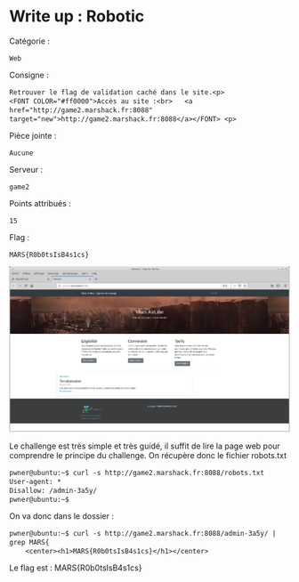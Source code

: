 # Write up : Robotic

Catégorie :

```
Web
```

Consigne  :

```
Retrouver le flag de validation caché dans le site.<p>
<FONT COLOR="#ff0000">Accès au site :<br>   <a href="http://game2.marshack.fr:8088" target="new">http://game2.marshack.fr:8088</a></FONT> <p>
```

Pièce jointe :

```
Aucune
```

Serveur :

```
game2
```

Points attribués :

```
15
```

Flag :

```
MARS{R0b0tsIsB4s1cs}
```



![](Robotic-images/robotic.png)




Le challenge est très simple et très guidé, il suffit de lire la page web pour comprendre le principe du challenge.
On récupère donc le fichier robots.txt

```
pwner@ubuntu:~$ curl -s http://game2.marshack.fr:8088/robots.txt
User-agent: *
Disallow: /admin-3a5y/
pwner@ubuntu:~$ 
```

On va donc dans le dossier :

```
pwner@ubuntu:~$ curl -s http://game2.marshack.fr:8088/admin-3a5y/ | grep MARS{
    <center><h1>MARS{R0b0tsIsB4s1cs}</h1></center>
```



Le flag est :  MARS{R0b0tsIsB4s1cs}

